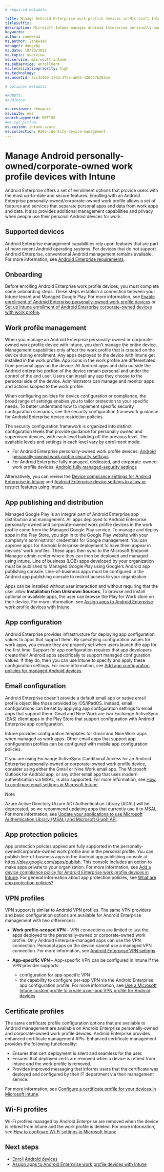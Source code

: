 ```yaml
---
# required metadata

title: Manage Android Enterprise work profile devices in Microsoft Intune
titleSuffix: 
description: Microsoft Intune manages Android Enterprise personally-owned and corporate-owned work profile devices to provide additional management capabilities and privacy when people use their personal Android devices for work.
keywords:
author: Lenewsad
ms.author: lanewsad
manager: dougeby
ms.date: 10/20/2021
ms.topic: overview
ms.service: microsoft-intune
ms.subservice: enrollment
ms.localizationpriority: high
ms.technology:
ms.assetid: 2cc3c960-1fdd-47ca-a693-420d47b403de

# optional metadata

#ROBOTS:
#audience:

ms.reviewer: chmaguir
ms.suite: ems
search.appverid: MET150
#ms.tgt_pltfrm:
ms.custom: intune-azure
ms.collection: M365-identity-device-management
---
```


# Manage Android personally-owned/corporate-owned work profile devices with Intune

Android Enterprise offers a set of enrollment options that provide users with the most up-to-date and secure features. Enrolling with an Android Enterprise personally-owned/corporate-owned work profile allows a set of features and services that separate personal apps and data from work apps and data. It also provides additional management capabilities and privacy when people use their personal Android devices for work. 

## Supported devices

Android Enterprise management capabilities rely upon features that are part of more recent Android operating systems. For devices that do not support Android Enterprise, conventional Android management remains available. For more information, see [Android Enterprise requirements](https://support.google.com/work/android/answer/6174145?hl=en&ref_topic=6151012).

## Onboarding

Before enrolling Android Enterprise work profile devices, you must complete some onboarding steps. These steps establish a connection between your Intune tenant and Managed Google Play. For more information, see [Enable enrollment of Android Enterprise personally-owned work profile devices](android-work-profile-enroll.md) or [Set up Intune enrollment of Android Enterprise corporate-owned devices with work profile](android-corporate-owned-work-profile-enroll.md).

## Work profile management

When you manage an Android Enterprise personally-owned or corporate-owned work profile device with Intune, you don't manage the entire device. Management capabilities only affect the work profile that is created on the device during enrollment. Any apps deployed to the device with Intune get installed in the work profile. App icons in the work profile are differentiated from personal apps on the device. All Android apps and data outside the Android enterprise portion of the device remain personal and under the control of the end user. Users can install any app they choose to the personal side of the device. Administrators can manage and monitor apps and actions scoped to the work profile.

When configuring policies for device configuration or compliance, the broad range of settings enables you to tailor protection to your specific needs. To better understand how to implement specific security configuration scenarios, see the security configuration framework guidance for Android Enterprise device restriction policies.

The security configuration framework is organized into distinct configuration levels that provide guidance for personally owned and supervised devices, with each level building off the previous level. The available levels and settings in each level vary by enrollment mode:

- For Android Enterprise personally-owned work profile devices: [Android personally-owned work profile security settings](../enrollment/android-work-profile-security-settings.md)
- For Android Enterprise fully managed, dedicated, and corporate-owned work profile devices: [Android fully managed-security settings](../enrollment/android-fully-managed-security-settings.md)

Alternatively, you can review the [Device compliance settings for Android Enterprise in Intune](../protect/compliance-policy-create-android-for-work.md) and [Android Enterprise device settings to allow or restrict features using Intune](../configuration/device-restrictions-android-for-work.md).

## App publishing and distribution

Managed Google Play is an integral part of Android Enterprise app distribution and management. All apps deployed to Android Enterprise personally-owned and corporate-owned work profile devices in the work profile come from the Managed Google Play service. To manage and deploy apps in the Play Store, you sign in to the Google Play website with your company's administrator credentials for Google management. You can approve apps for Android Enterprise deployment to have them appear in devices' work profiles. These apps then sync to the Microsoft Endpoint Manager admin center where they can then be deployed and managed using Intune. Line of business (LOB) apps developed by your organization must be published to Managed Google Play using Google's Android app publishing console. Line-of-business apps must be configured in the Android app publishing console to restrict access to your organization.

Apps can be installed without user interaction and without requiring that the user allow **Installation from Unknown Sources**. To browse and install optional or available apps, the user can browse the Play for Work store on their device. For more information, see [Assign apps to Android Enterprise work profile devices with Intune](../apps/apps-add-android-for-work.md).

## App configuration

Android Enterprise provides infrastructure for deploying app configuration values to apps that support them. By specifying configuration values for work apps, you ensure they are properly set when users launch the app for the first time. Support for app configuration requires that app developers create their Android apps specifically to support managed configuration values. If they do, then you can use Intune to specify and apply these configuration settings. For more information, see [Add app configuration policies for managed Android devices](../apps/app-configuration-policies-use-android.md).

## Email configuration

Android Enterprise doesn't provide a default email app or native email profile object like those provided by iOS/iPadOS. Instead, email configurations can be set by applying app configuration settings to email apps that support them. Gmail and Nine Work are two Exchange ActiveSync (EAS) client apps in the Play Store that support configuration with Android Enterprise app configuration.

Intune provides configuration templates for Gmail and Nine Work apps when managed as work apps. Other email apps that support app configuration profiles can be configured with mobile app configuration policies.

If you are using Exchange ActiveSync Conditional Access for an Android Enterprise personally-owned or corporate-owned work profile device, consider using either the Gmail or Nine Work email app. The Microsoft Outlook for Android app, or any other email app that uses modern authentication via MSAL, is also supported. For more information, see [How to configure email settings in Microsoft Intune](../configuration/email-settings-configure.md).

   > [!NOTE]
   > Azure Active Directory (Azure AD) Authentication Library (ADAL) will be deprecated, so we recommend updating apps that currently use it to MSAL. For more information, see [Update your applications to use Microsoft Authentication Library (MSAL) and Microsoft Graph API](https://techcommunity.microsoft.com/t5/azure-active-directory-identity/update-your-applications-to-use-microsoft-authentication-library/ba-p/1257363). 


## App protection policies

App protection policies applied are fully supported in the personally-owned/corporate-owned work profile and in the personal profile. You can publish line-of-business apps in the Android app publishing console at https://play.google.com/apps/publish. This console includes an option to make apps private to your organization. For more information, see [Add a device compliance policy for Android Enterprise work profile devices in Intune](../protect/compliance-policy-create-android-for-work.md). For general information about app protection policies, see [What are app protection policies?](../apps/app-protection-policy.md)

## VPN profiles

VPN support is similar to Android VPN profiles. The same VPN providers and basic configuration options are available for Android Enterprise management with two differences:

- **Work profile-scoped VPN** – VPN connections are limited to just the apps deployed to the personally-owned or corporate-owned work profile. Only Android Enterpise-managed apps can use the VPN connection. Personal apps on the device cannot use a managed VPN connection. For more information, see [Android Enterprise VPN settings](../configuration/vpn-settings-android-enterprise.md).

- **App-specific VPN** – App-specific VPN can be configured in Intune if the VPN provider supports:
  - configuration for app-specific VPN
  - the capability to configure per-app VPN via the Android Enterprise app configuration profile.
  For more information, see [Use a Microsoft Intune custom profile to create a per-app VPN profile for Android devices](../configuration/android-pulse-secure-per-app-vpn.md).

## Certificate profiles

The same certificate profile configuration options that are available to Android management are available on Android Enterprise personally-owned and corporate-owned work profile devices. Android Enterprise provides enhanced certificate management APIs. Enhanced certificate management provides the following functionality:

- Ensures that cert deployment is silent and seamless for the user.
- Ensures that deployed certs are removed when a device is retired from Intune and the work profile is removed.
- Provides improved messaging that informs users that the certificate was deployed and configured by their IT department via their management service.

For more information, see [Configure a certificate profile for your devices in Microsoft Intune](../protect/certificates-configure.md).

## Wi-Fi profiles

Wi-Fi profiles managed by Android Enterprise are removed when the device is retired from Intune and the work profile is deleted. For more information, see [How to configure Wi-Fi settings in Microsoft Intune](../configuration/wi-fi-settings-configure.md).

## Next steps
- [Enroll Android devices](android-enroll.md)
- [Assign apps to Android Enterprise work profile devices with Intune](../apps/apps-add-android-for-work.md)
